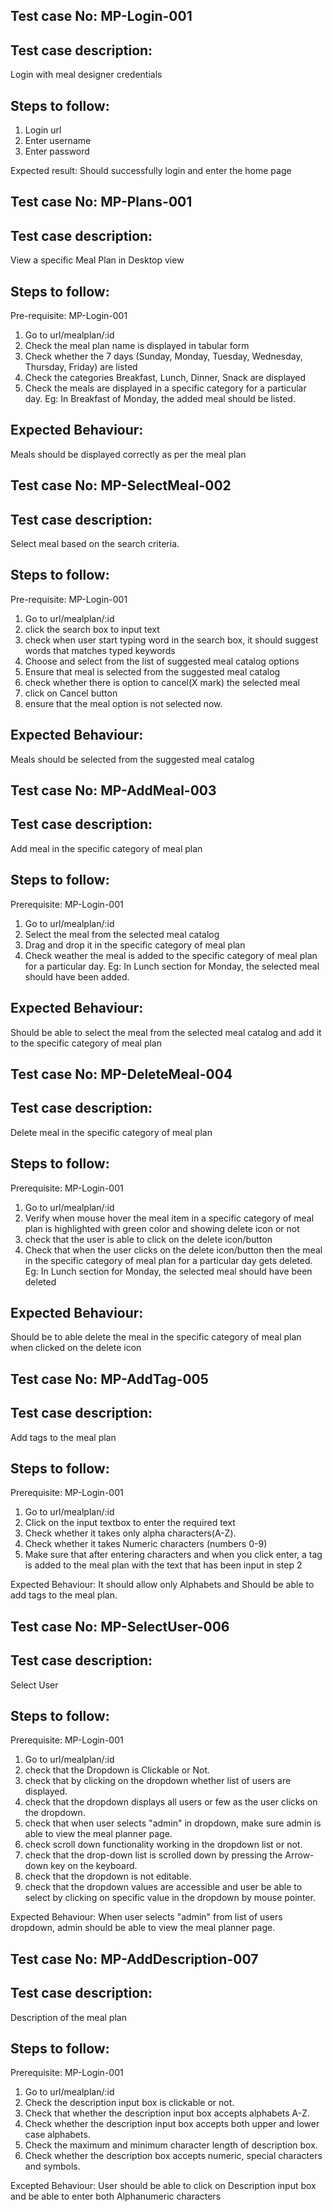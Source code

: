 ## Test case No: MP-Login-001
## Test case description: 
Login with meal designer credentials
## Steps to follow:
1. Login url 
2. Enter username
3. Enter password

Expected result: Should successfully login and enter the home page

## Test case No: MP-Plans-001

## Test case description: 
View a specific Meal Plan in Desktop view
## Steps to follow:
Pre-requisite: MP-Login-001
1. Go to url/mealplan/:id
2. Check the meal plan name is displayed in tabular form
3. Check whether the 7 days (Sunday, Monday, Tuesday, Wednesday, Thursday, Friday) are listed
4. Check the categories Breakfast, Lunch, Dinner, Snack are displayed
5. Check the meals are displayed in a specific category for a particular day. Eg: In Breakfast of Monday, the added meal should be listed.

## Expected Behaviour:
Meals should be displayed correctly as per the meal plan


## Test case No: MP-SelectMeal-002

## Test case description:
Select meal based on  the search criteria.
## Steps to follow:

Pre-requisite: MP-Login-001
1. Go to url/mealplan/:id 
2. click the search box to input text
3. check when user start typing word in the search box, it should suggest words that matches typed keywords
4. Choose and select from the list of suggested meal catalog options
5. Ensure that meal is selected from the suggested meal catalog
6. check whether there is option to cancel(X mark) the selected meal
7. click on Cancel button
8. ensure that the meal option is not selected now.

## Expected Behaviour:
Meals should be selected from the suggested meal catalog

## Test case No: MP-AddMeal-003

## Test case description: 
Add meal in the specific category of meal plan
## Steps to follow:

Prerequisite: MP-Login-001
1. Go to url/mealplan/:id 
2. Select the meal from the selected meal catalog
3. Drag and drop it in the specific category of meal plan
4. Check weather the meal is added to the specific category of meal plan for a particular day. Eg: In Lunch section for Monday, the selected meal should have been added.

## Expected Behaviour:
Should be able to select the meal from the selected meal catalog and add it to the specific category of meal plan


## Test case No: MP-DeleteMeal-004

## Test case description: 
Delete meal in the specific category of meal plan
## Steps to follow:

Prerequisite: MP-Login-001
1. Go to url/mealplan/:id 
2. Verify when mouse hover the meal item in a specific category of meal plan is highlighted with green color and showing delete icon or not
3. check that the user is able to click on the delete icon/button
4. Check that when the user clicks on the delete icon/button then the meal in the specific category of meal plan for a particular day gets deleted. Eg: In Lunch section for Monday, the selected meal should have been deleted

## Expected Behaviour:
Should be to able delete the meal in the specific category of meal plan when clicked on the delete icon

## Test case No: MP-AddTag-005

## Test case description:
Add tags to the meal plan
## Steps to follow:

Prerequisite: MP-Login-001
1. Go to url/mealplan/:id 
2. Click on the input textbox to enter the required text
3. Check whether it takes only alpha characters(A-Z).
4. Check whether it takes Numeric characters (numbers 0-9)
4. Make sure that after entering characters and when you click enter, a tag is added to the meal plan with the text that has been input in step 2

Expected Behaviour:
It should allow only Alphabets and Should be able to add tags to the meal plan.

## Test case No: MP-SelectUser-006

## Test case description: 
Select User
## Steps to follow:

Prerequisite: MP-Login-001
1. Go to url/mealplan/:id
2. check that the Dropdown is Clickable or Not.
3. check that by clicking on the dropdown whether list of users are displayed.
4. check that the dropdown displays all users or few as the user clicks on the dropdown.
5. check that when user selects "admin" in dropdown, make sure admin is able to view the meal planner page.
6. check scroll down functionality working in the dropdown list or not.
7. check that the drop-down list is scrolled down by pressing the Arrow-down key on the keyboard.
8. check that the dropdown is not editable.
9. check that the dropdown values are accessible and user be able to select by clicking on specific value in the dropdown by mouse pointer.

Expected Behaviour:
When user selects "admin" from list of users dropdown, admin should be able to view the meal planner page. 


## Test case No: MP-AddDescription-007

## Test case description: 
Description of the meal plan
## Steps to follow:

Prerequisite: MP-Login-001
1. Go to url/mealplan/:id
2. Check the description input box is clickable or not.
3. Check that whether the description input box accepts alphabets A-Z.
4. Check whether the description input box accepts both upper and lower case alphabets.
5. Check the maximum and minimum character length of description box.
6. Check whether the description box accepts numeric, special characters and symbols.

Excepted Behaviour:
User should be able to click on Description input box and be able to enter both Alphanumeric characters
